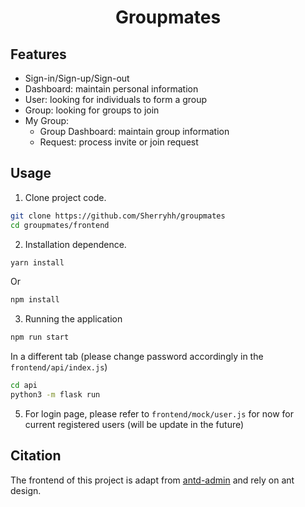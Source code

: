 
<h1 align="center">Groupmates</h1>

## Features

- Sign-in/Sign-up/Sign-out
- Dashboard: maintain personal information
- User: looking for individuals to form a group
- Group: looking for groups to join
- My Group: <br>
    - Group Dashboard: maintain group information <br>
    - Request: process invite or join request



## Usage

1. Clone project code.

```bash
git clone https://github.com/Sherryhh/groupmates
cd groupmates/frontend
```

2. Installation dependence.

```bash
yarn install
```

Or

```bash
npm install
```

3. Running the application

```bash
npm run start
```
In a different tab (please change password accordingly in the `frontend/api/index.js`)
```bash
cd api
python3 -m flask run
```

5. For login page, please refer to `frontend/mock/user.js` for now for current registered users (will be update in the future)


## Citation
The frontend of this project is adapt from [antd-admin](https://github.com/zuiidea/antd-admin) and rely on ant design.
